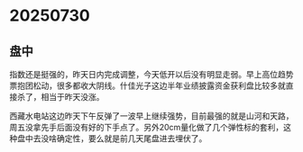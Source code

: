 # 20250730

## 盘中

指数还是挺强的，昨天日内完成调整，今天低开以后没有明显走弱。早上高位趋势票抱团松动，很多都收大阴线。什佳光子这边半年业绩披露资金获利盘比较多就直接杀了，相当于昨天没涨。

西藏水电站这边昨天下午反弹了一波早上继续强势，目前最强的就是山河和天路，周五没拿先手后面没有好的下手点了。另外20cm量化做了几个弹性标的套利，这种盘中去没啥确定性，要么就是前几天尾盘进去埋伏了。
